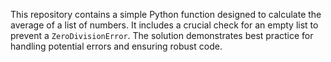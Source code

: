 This repository contains a simple Python function designed to calculate the average of a list of numbers.  It includes a crucial check for an empty list to prevent a `ZeroDivisionError`. The solution demonstrates best practice for handling potential errors and ensuring robust code.